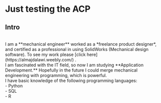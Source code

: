 # Just testing the ACP


## Intro
<br/>
I am a **mechanical engineer** worked as a *freelance product designer*, and certified as a professional in using SolidWorks (Mechanical design software). To see my work please [click here](https://almajdalawi.weebly.com/) .<br/>
I am fascinated with the IT field, so now I am studying **Application Development.** Hopefully in the future I could merge mechanical engineering with programming, which is powerful.
<br/>
I have basic knowledge of the following programming languages: <br/>
- Python <br/>
- SQL <br/>
- R 
